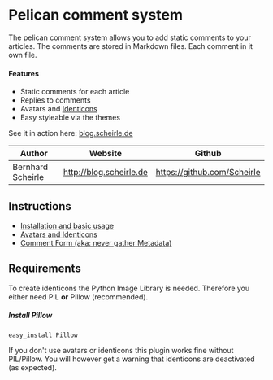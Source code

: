 # Pelican comment system
The pelican comment system allows you to add static comments to your articles.
The comments are stored in Markdown files. Each comment in it own file.

#### Features
 - Static comments for each article
 - Replies to comments
 - Avatars and [Identicons](https://en.wikipedia.org/wiki/Identicon)
 - Easy styleable via the themes


See it in action here: [blog.scheirle.de](http://blog.scheirle.de/posts/2014/March/29/static-comments-via-email/)

Author             | Website                   | Github
-------------------|---------------------------|------------------------------
Bernhard Scheirle  | <http://blog.scheirle.de> | <https://github.com/Scheirle>

## Instructions
 - [Installation and basic usage](doc/installation.md)
 - [Avatars and Identicons](doc/avatars.md)
 - [Comment Form (aka: never gather Metadata)](doc/form.md)
 
## Requirements
To create identicons the Python Image Library is needed. Therefore you either need PIL **or** Pillow (recommended).

##### Install Pillow
	easy_install Pillow
	
If you don't use avatars or identicons this plugin works fine without PIL/Pillow. You will however get a warning that identicons are deactivated (as expected).
